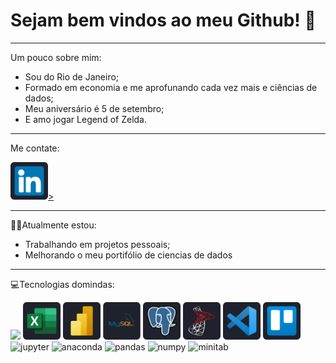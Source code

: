 # Sejam bem vindos ao meu Github! 👋
---

Um pouco sobre mim:

- Sou do Rio de Janeiro;
- Formado em economia e me aprofunando cada vez mais e ciências de dados;
- Meu aniversário é 5 de setembro;
- E amo jogar Legend of Zelda.
---
Me contate:
<div id="badges">
  <a href = "https://www.linkedin.com/in/pedro-molter?lipi=urn%3Ali%3Apage%3Ad_flagship3_profile_view_base_contact_details%3Bvx8UdzGgSBqG8rgGS1RgEg%3D%3D">
  <img <img alt="LinkedIn" height="60" width="60" src="https://github.com/gui-bus/TechIcons/blob/main/Dark/LinkedIn.svg">>
  </a>
</div>

---

👨‍💻Atualmente estou:
- Trabalhando em projetos pessoais;
- Melhorando o meu portifólio de ciencias de dados
---

💻Tecnologias domindas:

<div>
<img src="https://icongr.am/devicon/python-original.svg?size=60&color=currentColor">
<img alt="Excel" height="60" width="60" src="https://github.com/gui-bus/TechIcons/blob/main/Dark/Excel.svg">
<img alt="Power BI" height="60" width="60" src="https://github.com/gui-bus/TechIcons/blob/main/Dark/Power BI.svg">
<img alt="MySQL" height="60" width="60" src="https://github.com/gui-bus/TechIcons/blob/main/Dark/MySQL.svg">
<img alt="Postgresql" height="60" width="60" src="https://github.com/gui-bus/TechIcons/blob/main/Dark/Postgresql.svg">
<img alt="SQL Server" height="60" width="60" src="https://github.com/gui-bus/TechIcons/blob/main/Dark/SQL Server.svg">
<img alt="VSCode" height="60" width="60" src="https://github.com/gui-bus/TechIcons/blob/main/Dark/VSCode.svg">
<img alt="Trello" height="60" width="60" src="https://github.com/gui-bus/TechIcons/blob/main/Dark/Trello.svg">
<img alt= "jupyter" height="60" width="60" src="https://devicon-website.vercel.app/api/jupyter/original-wordmark.svg"></img>
<img alt="anaconda" height="60" width="60" src="https://devicon-website.vercel.app/api/anaconda/original.svg"></img>
<img alt="pandas" height="60" width="60" src="https://devicon-website.vercel.app/api/pandas/original.svg"></img>
<img alt="numpy" height="60" widht="60" src="https://devicon-website.vercel.app/api/numpy/original.svg"></img>
<img alt="minitab" height="60" width="60" src="https://devicon-website.vercel.app/api/minitab/original.svg"></img>

</div>
